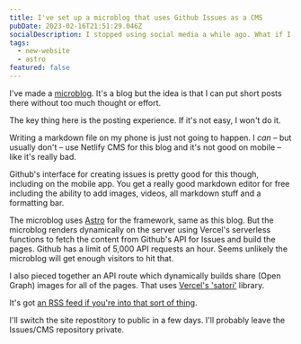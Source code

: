 ```yaml
---
title: I've set up a microblog that uses Github Issues as a CMS
pubDate: 2023-02-16T21:51:29.046Z
socialDescription: I stopped using social media a while ago. What if I could just easily post stuff to a website of my own?
tags:
  - new-website
  - astro
featured: false
---
```


I've made a [microblog](https://microblog.edjohnsonwilliams.co.uk). It's a blog but the idea is that I can put short posts there without too much thought or effort.

The key thing here is the posting experience. If it's not easy, I won't do it.

Writing a markdown file on my phone is just not going to happen. I *can* – but usually don't – use Netlify CMS for this blog and it's not good on mobile – like it's really bad.

Github's interface for creating issues is pretty good for this though, including on the mobile app. You get a really good markdown editor for free including the ability to add images, videos, all markdown stuff and a formatting bar.

The microblog uses [Astro](https://astro.build) for the framework, same as this blog. But the microblog renders dynamically on the server using Vercel's serverless functions to fetch the content from Github's API for Issues and build the pages. Github has a limit of 5,000 API requests an hour. Seems unlikely the microblog will get enough visitors to hit that.

I also pieced together an API route which dynamically builds share (Open Graph) images for all of the pages. That uses [Vercel's 'satori'](https://github.com/vercel/satori) library.

It's got [an RSS feed if you're into that sort of thing](https://microblog.edjohnsonwilliams.co.uk/rss.xml).

I'll switch the site repostitory to public in a few days. I'll probably leave the Issues/CMS repository private.